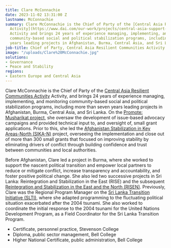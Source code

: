 ```yaml
---
title: Clare McConnachie
date: 2023-11-02 13:31:00 Z
lastname: McConnachie
summary: Clare McConnachie is the Chief of Party of the [Central Asia Resilient Communities
  Activity](https://www.dai.com/our-work/projects/central-asia-support-for-stable-societies-casss)
  Activity and brings 24 years of experience managing, implementing, and monitoring
  community-based social and political stabilization programs, including over seven
  years leading projects in Afghanistan, Burma, Central Asia, and Sri Lanka.
job-title: Chief of Party, Central Asia Resilient Communities Activity
image: "/uploads/Clare%20McConnachie.jpg"
solutions:
- Governance
- Peace and Stability
regions:
- Eastern Europe and Central Asia
---
```


Clare McConnachie is the Chief of Party of the [Central Asia Resilient Communities Activity](https://www.dai.com/our-work/projects/central-asia-support-for-stable-societies-casss) Activity, and brings 24 years of experience managing, implementing, and monitoring community-based social and political stabilization programs, including more than seven years leading projects in Afghanistan, Burma, Central Asia, and Sri Lanka. On the [Promote: Musharikat project](https://www.dai.com/our-work/projects/afghanistan-musharikat), she oversaw the development of issue-based advocacy campaigns and provided technical input to, and oversight of, small grant applications. Prior to this, she led the [Afghanistan Stabilization in Key Areas-North (SIKA-N)](https://www.dai.com/our-work/projects/afghanistan-stability-key-areas-north-sika-north) project, overseeing the implementation and close out of more than 300 small grants that focused on improving stability by eliminating drivers of conflict through building confidence and trust between communities and local authorities. 

Before Afghanistan, Clare led a project in Burma, where she worked to support the nascent political transition and empower local partners to reduce or mitigate conflict, increase transparency and accountability, and foster positive political change. She also led two successive projects in Sri Lanka: Reintegration and Stabilization in the East (RISE) and the subsequent [Reintegration and Stabilization in the East and the North (RISEN)](https://www.dai.com/our-work/projects/sri-lanka-reintegration-and-stabilization-east-and-north-risen). Previously, Clare was the Regional Program Manager on the [Sri Lanka Transition Initiative (SLTI)](https://www.dai.com/our-work/projects/sri-lanka-transition-initiatives-project-slti), where she adapted programming to the fluctuating political situation exacerbated after the 2004 tsunami. She also worked to coordinate the initial response to the 2004 tsunami for the United Nations Development Program, as a Field Coordinator for the Sri Lanka Transition Program. 

* Certificate, personnel practice, Stevenson College
* Diploma, public sector management, Bell College
* Higher National Certificate, public administration, Bell College